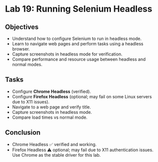 # Lab 19: Running Selenium Headless

## Objectives
- Understand how to configure Selenium to run in headless mode.
- Learn to navigate web pages and perform tasks using a headless browser.
- Capture screenshots in headless mode for verification.
- Compare performance and resource usage between headless and normal modes.

## Tasks
- Configure **Chrome Headless** (verified).
- Configure **Firefox Headless** (optional; may fail on some Linux servers due to X11 issues).
- Navigate to a web page and verify title.
- Capture screenshots in headless mode.
- Compare load times vs normal mode.

## Conclusion
- Chrome Headless ✅ verified and working.
- Firefox Headless ⚠ optional; may fail due to X11 authentication issues. Use Chrome as the stable driver for this lab.
